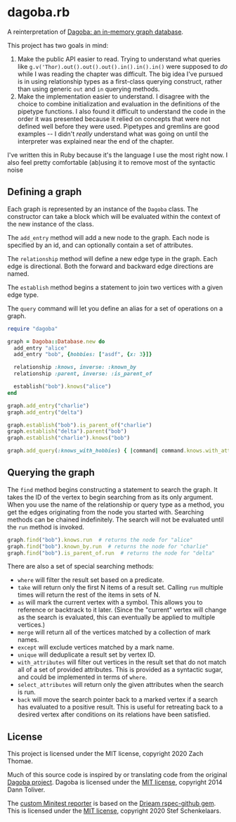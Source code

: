 # dagoba.rb

A reinterpretation of [Dagoba: an in-memory graph database](http://aosabook.org/en/500L/dagoba-an-in-memory-graph-database.html).

This project has two goals in mind:

1. Make the public API easier to read.
   Trying to understand what queries like `g.v('Thor).out().out().out().in().in().in()` were supposed to _do_ while I was reading the chapter was difficult.
   The big idea I've pursued is in using relationship types as a first-class querying construct, rather than using generic `out` and `in` querying methods.
1. Make the implementation easier to understand.
   I disagree with the choice to combine initialization and evaluation in the definitions of the pipetype functions.
   I also found it difficult to understand the code in the order it was presented because it relied on concepts that were not defined well before they were used.
   Pipetypes and gremlins are good examples -- I didn't _really_ understand what was going on until the interpreter was explained near the end of the chapter.

I've written this in Ruby because it's the language I use the most right now.
I also feel pretty comfortable (ab)using it to remove most of the syntactic noise 

## Defining a graph

Each graph is represented by an instance of the `Dagoba` class.
The constructor can take a block which will be evaluated within the context of the new instance of the class.

The `add_entry` method will add a new node to the graph.
Each node is specified by an id, and can optionally contain a set of attributes.

The `relationship` method will define a new edge type in the graph.
Each edge is directional.
Both the forward and backward edge directions are named.

The `establish` method begins a statement to join two vertices with a given edge type.

The `query` command will let you define an alias for a set of operations on a graph.

```ruby
require "dagoba"

graph = Dagoba::Database.new do
  add_entry "alice"
  add_entry "bob", {hobbies: ["asdf", {x: 3}]}

  relationship :knows, inverse: :known_by
  relationship :parent, inverse: :is_parent_of

  establish("bob").knows("alice")
end

graph.add_entry("charlie")
graph.add_entry("delta")

graph.establish("bob").is_parent_of("charlie")
graph.establish("delta").parent("bob")
graph.establish("charlie").knows("bob")

graph.add_query(:knows_with_hobbies) { |command| command.knows.with_attributes({hobbies: ["skiing"]}) }
```

## Querying the graph

The `find` method begins constructing a statement to search the graph.
It takes the ID of the vertex to begin searching from as its only argument.
When you use the name of the relationship or query type as a method, you get the edges originating from the node you started with.
Searching methods can be chained indefinitely.
The search will not be evaluated until the `run` method is invoked.

```ruby
graph.find("bob").knows.run  # returns the node for "alice"
graph.find("bob").known_by.run  # returns the node for "charlie"
graph.find("bob").is_parent_of.run  # returns the node for "delta"
```
 
There are also a set of special searching methods:

- `where` will filter the result set based on a predicate.
- `take` will return only the first N items of a result set.
   Calling `run` multiple times will return the rest of the items in sets of N.
- `as` will mark the current vertex with a symbol.
   This allows you to reference or backtrack to it later.
   (Since the "current" vertex will change as the search is evaluated, this can eventually be applied to multiple vertices.)
- `merge` will return all of the vertices matched by a collection of mark names.
- `except` will exclude vertices matched by a mark name.
- `unique` will deduplicate a result set by vertex ID.
- `with_attributes` will filter out vertices in the result set that do not match all of a set of provided attributes.
  This is provided as a syntactic sugar, and could be implemented in terms of `where`.
- `select_attributes` will return only the given attributes when the search is run.
- `back` will move the search pointer back to a marked vertex if a search has evaluated to a positive result.
  This is useful for retreating back to a desired vertex after conditions on its relations have been satisfied.

## License

This project is licensed under the MIT license, copyright 2020 Zach Thomae.

Much of this source code is inspired by or translating code from the original [Dagoba project](https://github.com/dxnn/dagoba).
Dagoba is licensed under the [MIT license](https://github.com/dxnn/dagoba/blob/master/LICENSE), copyright 2014 Dann Toliver.

The [custom Minitest reporter](test/test_helper.rb) is based on the [Drieam rspec-github gem](https://github.com/Drieam/rspec-github).
This is licensed under the [MIT license](https://github.com/Drieam/rspec-github/blob/master/LICENSE.txt), copyright 2020 Stef Schenkelaars.
